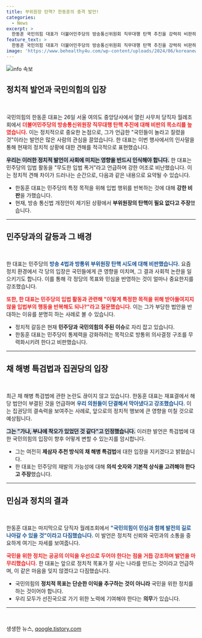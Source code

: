 ```yaml
---
title: 부위원장 탄핵? 한동훈의 충격 발언!
categories:
  - News
excerpt: >
  한동훈 국민의힘 대표가 더불어민주당의 방송통신위원회 직무대행 탄핵 추진을 강력히 비판하며, 국민들은 놀라고 질리게 된다는 발언을 해 관심을 모으고 있습니다. 민주당의 무리한 입법 시도가 정치적 파장을 일으킬 전망입니다.
feature_text: >
  한동훈 국민의힘 대표가 더불어민주당의 방송통신위원회 직무대행 탄핵 추진을 강력히 비판하며, 국민들은 놀라고 질리게 된다는 발언을 해 관심을 모으고 있습니다. 민주당의 무리한 입법 시도가 정치적 파장을 일으킬 전망입니다.
image: 'https://www.behealthy4u.com/wp-content/uploads/2024/06/koreanews.jpg'
---
```


<p><img src="https://www.behealthy4u.com/wp-content/uploads/2024/06/koreanews.jpg" alt="info 속보" /></p>

<h2 data-ke-size="size26">정치적 발언과 국민의힘의 입장</h2>

<p data-ke-size="size16">&nbsp;</p>

<p>국민의힘의 한동훈 대표는 26일 서울 여의도 중앙당사에서 열린 사무처 당직자 월례조회에서 <b><span style="color: #ee2323;">더불어민주당의 방송통신위원장 직무대행 탄핵 추진에 대해 비판의 목소리를 높였습니다.</span></b> 이는 정치적으로 중요한 논점으로, 그가 언급한 "국민들이 놀라고 질렸을 것"이라는 발언은 많은 사람의 관심을 끌었습니다. 한 대표는 이번 행사에서의 인사말을 통해 현재의 정치적 상황에 대한 견해를 적극적으로 표현했습니다. </p>

<p><b><span style="background-color: #21538527;">우리는 이러한 정치적 발언이 사회에 미치는 영향을 반드시 인식해야 합니다.</span></b> 한 대표는 민주당의 입법 활동을 "무도한 입법 폭거"라고 언급하며 강한 어조로 비난했습니다. 이는 정치적 견해 차이가 드러나는 순간으로, 다음과 같은 내용으로 요약될 수 있습니다.</p>

<ul>
  <li>한동훈 대표는 민주당의 특정 목적을 위해 입법 행위를 반복하는 것에 대해 <b>강한 비판</b>을 가했습니다.</li>
  <li>현재, 방송 통신법 개정안이 제기된 상황에서 <b>부위원장의 탄핵이 필요 없다고 주장</b>했습니다.</li>
</ul>

<hr>

<h2 data-ke-size="size26">민주당과의 갈등과 그 배경</h2>

<p data-ke-size="size16">&nbsp;</p>

<p>한 대표는 민주당의 <b><span style="color: #1a5490;">방송 4법과 방통위 부위원장 탄핵 시도에 대해 비판했습니다.</span></b> 요즘 정치 환경에서 각 당의 입장은 국민들에게 큰 영향을 미치며, 그 결과 사회적 논란을 일으키기도 합니다. 이를 통해 각 정당의 목표와 민심을 반영하는 것이 얼마나 중요한지를 강조했습니다.</p>

<p><b><span style="color: #ee2323;">또한, 한 대표는 민주당의 입법 활동과 관련해 "이렇게 특정한 목적을 위해 받아들여지지 않을 입법부의 행동을 반복해도 되나?"라고 질문했습니다.</span></b> 이는 그가 부당한 법안을 반대하는 이유를 분명히 하는 사례로 볼 수 있습니다.</p>

<ul>
  <li>정치적 갈등은 현재 <b>민주당과 국민의힘의 주된 이슈</b>로 자리 잡고 있습니다.</li>
  <li>한동훈 대표는 민주당이 통제력을 강화하려는 목적으로 방통위 의사결정 구조를 무력화시키려 한다고 비판했습니다.</li>
</ul>

<hr>

<h2 data-ke-size="size26">채 해병 특검법과 집권당의 입장</h2>

<p data-ke-size="size16">&nbsp;</p>

<p>최근 채 해병 특검법에 관한 논란도 끊이지 않고 있습니다. 한동훈 대표는 재표결에서 해당 법안이 부결된 것을 언급하며 <b><span style="color: #1a5490;">우리 의원들이 단결해서 막아냈다고 강조했습니다.</span></b> 이는 집권당의 결속력을 보여주는 사례로, 앞으로의 정치적 행보에 큰 영향을 미칠 것으로 예상됩니다.</p>

<p><b><span style="background-color: #21538527;">그는 "가냐, 부냐에 착오가 있었던 것 같다"고 인정했습니다.</span></b> 이러한 발언은 특검법에 대한 국민의힘의 입장이 향후 어떻게 변할 수 있는지를 암시합니다.</p>

<ul>
  <li>그는 여전히 <b>제삼자 추천 방식의 채 해병 특검법</b>에 대한 입장을 지키겠다고 밝혔습니다.</li>
  <li>한 대표는 민주당의 재발의 가능성에 대해 <b>의석 숫자와 기본적 상식을 고려해야 한다고 주장</b>했습니다.</li>
</ul>

<hr>

<h2 data-ke-size="size26">민심과 정치의 결과</h2>

<p data-ke-size="size16">&nbsp;</p>

<p>한동훈 대표는 마지막으로 당직자 월례조회에서 <b><span style="color: #1a5490;">"국민의힘이 민심과 함께 발전의 길로 나아갈 수 있을 것"이라고 다짐했습니다.</span></b> 이 발언은 정치적 신뢰와 국민과의 소통을 중요하게 여기는 자세를 보여줍니다. </p>

<p><b><span style="color: #ee2323;">국민을 위한 정치는 공공의 이익을 우선으로 두어야 한다는 점을 거듭 강조하며 발언을 마무리했습니다.</span></b> 한 대표는 앞으로 정치적 목표가 잘 사는 나라를 만드는 것이라고 언급하며, 이 같은 마음을 잊지 않겠다고 다짐했습니다.</p>

<ul>
  <li>국민의힘의 <b>정치적 목표는 단순한 이익을 추구하는 것이 아니라</b> 국민을 위한 정치를 하는 것이어야 합니다.</li>
  <li>우리 모두가 선진국으로 가기 위한 노력에 기여해야 한다는 <b>의무</b>가 있습니다.</li>
</ul>

<hr>

<p data-ke-size="size16">&nbsp;</p>
생생한 뉴스, <a href="https://qoogle.tistory.com" rel="dofollow">qoogle.tistory.com</a>


